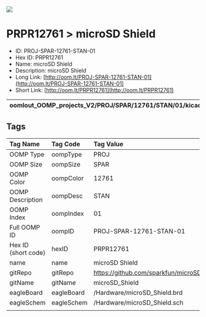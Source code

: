 


  
![][im]
# PRPR12761 > microSD Shield

- ID: PROJ-SPAR-12761-STAN-01
- Hex ID: PRPR12761
- Name: microSD Shield
- Description: microSD Shield
- Long Link: [http://oom.lt/PROJ-SPAR-12761-STAN-01](http://oom.lt/PROJ-SPAR-12761-STAN-01)
- Short Link: [http://oom.lt/PRPR12761](http://oom.lt/PRPR12761)
  

|oomlout_OOMP_projects_V2/PROJ/SPAR/12761/STAN/01/kicadPcb3dFront.png|oomlout_OOMP_projects_V2/PROJ/SPAR/12761/STAN/01/kicadPcb3dBack.png|oomlout_OOMP_projects_V2/PROJ/SPAR/12761/STAN/01/kicadPcb3d.png||
| :---: | :---: | :---: | :---: |

## Tags
  

|Tag Name|Tag Code|Tag Value|
| :--- | :--- | :--- |
|OOMP Type|oompType|PROJ|
|OOMP Size|oompSize|SPAR|
|OOMP Color|oompColor|12761|
|OOMP Description|oompDesc|STAN|
|OOMP Index|oompIndex|01|
|Full OOMP ID|oompID|PROJ-SPAR-12761-STAN-01|
|Hex ID (short code)|hexID|PRPR12761|
|name|name|microSD Shield|
|gitRepo|gitRepo|https://github.com/sparkfun/microSD_Shield|
|gitName|gitName|microSD_Shield|
|eagleBoard|eagleBoard|/Hardware/microSD_Shield.brd|
|eagleSchem|eagleSchem|/Hardware/microSD_Shield.sch|
||||



[im]: PROJ/SPAR/12761/STAN/01/kicadPcb3d_450.png
